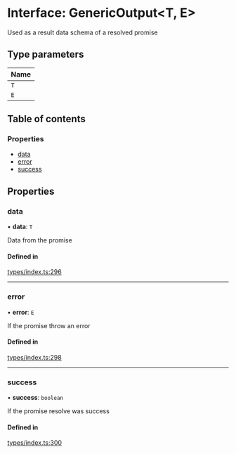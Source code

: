 # Interface: GenericOutput<T, E\>

Used as a result data schema of a resolved promise

## Type parameters

| Name |
| :------ |
| `T` |
| `E` |

## Table of contents

### Properties

- [data](GenericOutput.md#data)
- [error](GenericOutput.md#error)
- [success](GenericOutput.md#success)

## Properties

### data

• **data**: `T`

Data from the promise

#### Defined in

[types/index.ts:296](https://github.com/nevermined-io/react-components/blob/f4befd5/catalog/src/types/index.ts#L296)

___

### error

• **error**: `E`

If the promise throw an error

#### Defined in

[types/index.ts:298](https://github.com/nevermined-io/react-components/blob/f4befd5/catalog/src/types/index.ts#L298)

___

### success

• **success**: `boolean`

If the promise resolve was success

#### Defined in

[types/index.ts:300](https://github.com/nevermined-io/react-components/blob/f4befd5/catalog/src/types/index.ts#L300)
